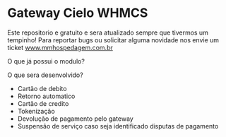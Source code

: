 # Gateway Cielo WHMCS

Este repositorio e gratuito e sera atualizado sempre que tivermos um tempinho! 
Para reportar bugs ou solicitar alguma novidade nos envie um ticket www.mmhospedagem.com.br

O que já possui o modulo?

O que sera desenvolvido?

- Cartão de debito
- Retorno automatico
- Cartão de credito
- Tokenização 
- Devolução de pagamento pelo gateway
- Suspensão de serviço caso seja identificado disputas de pagamento
